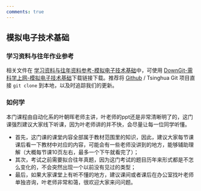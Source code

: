 ```yaml
---
comments: true
---
```


## 模拟电子技术基础

### 学习资料与往年作业参考

相关文件在 [学习资料与往年资料参考-模拟电子技术基础](https://github.com/Open-DA/OpenDA/tree/main/B_%E8%87%AA%E5%8A%A8%E5%8C%96%E7%B3%BB%E4%B8%93%E4%B8%9A%E4%B8%BB%E4%BF%AE%E8%AF%BE%E7%A8%8B/%E6%A8%A1%E6%8B%9F%E7%94%B5%E5%AD%90%E6%8A%80%E6%9C%AF%E5%9F%BA%E7%A1%80)中，可使用 [DownGit-需科学上网-模拟电子技术基础](https://tool.mkblog.cn/downgit/#/home?url=https://github.com/Open-DA/OpenDA/tree/main/B_%E8%87%AA%E5%8A%A8%E5%8C%96%E7%B3%BB%E4%B8%93%E4%B8%9A%E4%B8%BB%E4%BF%AE%E8%AF%BE%E7%A8%8B/%E6%A8%A1%E6%8B%9F%E7%94%B5%E5%AD%90%E6%8A%80%E6%9C%AF%E5%9F%BA%E7%A1%80)下载链接下载。推荐将 [Github](https://github.com/Open-DA/OpenDA) / Tsinghua Git 项目直接 `git clone` 到本地，以及时追踪我们的更新。

### 如何学

本门课程由自动化系的叶朝晖老师主讲，叶老师的ppt还是非常清晰明了的，这门课强烈建议大家线下听课，因为叶老师讲的并不快，会尽量让每一位同学听懂。
* 首先，这门课的课堂内容全部属于教材范围里的知识，因此，建议大家每节课课后看一下教材中对应的内容，可能会有一些老师没讲到的地方，能够辅助理解（大概每节课10页左右，最多一个下午就看完了）；
* 其次，考试之前需要拟合往年真题，因为这门考试的题目历年来形式都是不怎么变化的，不会突然出现一个以前没有见过的类型；
* 最后，如果大家课堂上有听不懂的地方，建议课间或者课后在办公室找叶老师单独咨询，叶老师非常和蔼，很欢迎大家来问问题。